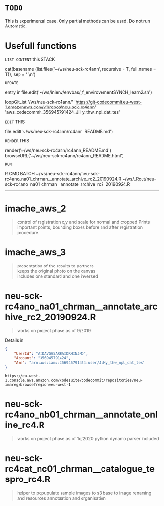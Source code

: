 # `TODO`
This is experimental case.  Only partial methods can be used.  Do not run Automatic.


# Usefull functions

`LIST CONTENT` this STACK

cat(basename (list.files('~/ws/neu-sck-rc4ann', recursive = T, full.names = T)), sep = '  \n')

`UPDATE`

entry in
file.edit('~/ws/inienv/envbas/_f_envirovementSYNCH_learn2.sh')

loopGitList '/ws/neu-sck-rc4ann/' 'https://git-codecommit.eu-west-1.amazonaws.com/v1/repos/neu-sck-rc4ann' 'aws_codecommit_356945791424_JiHy_thw_npl_dat_tes'


`EDIT` THIS

file.edit('~/ws/neu-sck-rc4ann/rc4ann_README.md')

`RENDER` THIS

render('~/ws/neu-sck-rc4ann/rc4ann_README.md')
browseURL('~/ws/neu-sck-rc4ann/rc4ann_README.html')

`RUN`

R CMD BATCH ~/ws/neu-sck-rc4ann/neu-sck-rc4ano_na01_chrman__annotate_archive_rc2_20190924.R ~/ws/_Rout/neu-sck-rc4ano_na01_chrman__annotate_archive_rc2_20190924.R

---

# imache_aws_2   
> control of registration x,y and scale for normal and cropped
> Prints important points, bounding boxes before and after registration procedure.

# imache_aws_3  
> presentation of the results to partners   
> keeps the original photo on the canvas  
> includes one standard and one inversed  

# neu-sck-rc4ano_na01_chrman__annotate_archive_rc2_20190924.R
> works on project phase as of 9/2019

Details in
```json
{
    "UserId": "AIDAVGG5ARHAIDRHINJMQ",
    "Account": "356945791424",
    "Arn": "arn:aws:iam::356945791424:user/JiHy_thw_npl_dat_tes"
}
```
`https://eu-west-1.console.aws.amazon.com/codesuite/codecommit/repositories/neu-imareg/browse?region=eu-west-1`

# neu-sck-rc4ano_nb01_chrman__annotate_online_rc4.R
> works on project phase as of 1q/2020
> python dynamo parser included

# neu-sck-rc4cat_nc01_chrman__catalogue_tespro_rc4.R

> helper to popupulate sample images to s3
> base to image renaming and resources annotaation and organisation